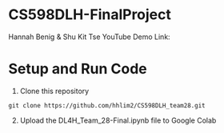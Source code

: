 # CS598DLH-FinalProject
Hannah Benig & Shu Kit Tse
YouTube Demo Link: 

# Setup and Run Code
1. Clone this repository
```
git clone https://github.com/hhlim2/CS598DLH_team28.git
```

2. Upload the DL4H_Team_28-Final.ipynb file to Google Colab
